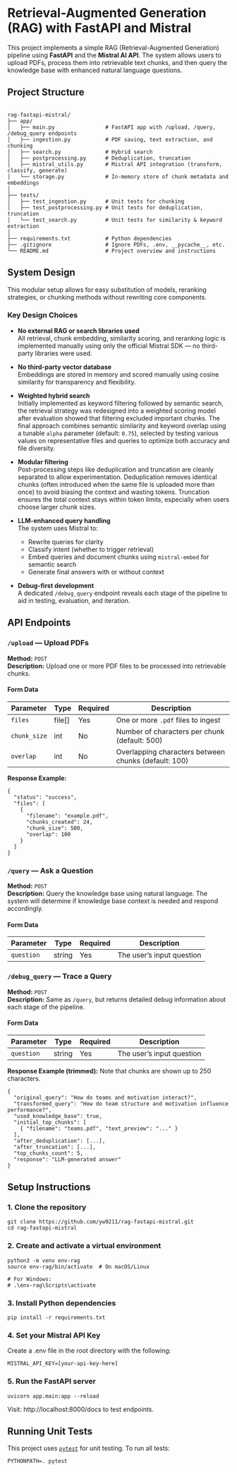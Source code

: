 # Retrieval-Augmented Generation (RAG) with FastAPI and Mistral

This project implements a simple RAG (Retrieval-Augmented Generation) pipeline using **FastAPI** and the **Mistral AI API**. The system allows users to upload PDFs, process them into retrievable text chunks, and then query the knowledge base with enhanced natural language questions.

## Project Structure
```

rag-fastapi-mistral/
├── app/
│   ├── main.py                # FastAPI app with /upload, /query, /debug_query endpoints
│   ├── ingestion.py           # PDF saving, text extraction, and chunking
│   ├── search.py              # Hybrid search 
│   ├── postprocessing.py      # Deduplication, truncation
│   ├── mistral_utils.py       # Mistral API integration (transform, classify, generate)
│   └── storage.py             # In-memory store of chunk metadata and embeddings
│
├── tests/
│   ├── test_ingestion.py      # Unit tests for chunking
│   ├── test_postprocessing.py # Unit tests for deduplication, truncation
│   └── test_search.py         # Unit tests for similarity & keyword extraction
│
├── requirements.txt           # Python dependencies
├── .gitignore                 # Ignore PDFs, .env, __pycache__, etc.
└── README.md                  # Project overview and instructions

```
## System Design


This modular setup allows for easy substitution of models, reranking strategies, or chunking methods without rewriting core components.

### Key Design Choices

- **No external RAG or search libraries used**  
  All retrieval, chunk embedding, similarity scoring, and reranking logic is implemented manually using only the official Mistral SDK — no third-party libraries were used.

- **No third-party vector database**  
  Embeddings are stored in memory and scored manually using cosine similarity for transparency and flexibility.

- **Weighted hybrid search**  
  Initially implemented as keyword filtering followed by semantic search, the retrieval strategy was redesigned into a weighted scoring model after evaluation showed that filtering excluded important chunks. The final approach combines semantic similarity and keyword overlap using a tunable `alpha` parameter (default: `0.75`), selected by testing various values on representative files and queries to optimize both accuracy and file diversity.

- **Modular filtering**  
  Post-processing steps like deduplication and truncation are cleanly separated to allow experimentation. Deduplication removes identical chunks (often introduced when the same file is uploaded more than once) to avoid biasing the context and wasting tokens. Truncation ensures the total context stays within token limits, especially when users choose larger chunk sizes.

- **LLM-enhanced query handling**  
  The system uses Mistral to:
  - Rewrite queries for clarity
  - Classify intent (whether to trigger retrieval)
  - Embed queries and document chunks using `mistral-embed` for semantic search
  - Generate final answers with or without context

- **Debug-first development**  
  A dedicated `/debug_query` endpoint reveals each stage of the pipeline to aid in testing, evaluation, and iteration.

## API Endpoints

### `/upload` — Upload PDFs

**Method:** `POST`  
**Description:** Upload one or more PDF files to be processed into retrievable chunks.

#### Form Data

| Parameter     | Type         | Required | Description                                          |
|---------------|--------------|----------|------------------------------------------------------|
| `files`       | file[]       | Yes      | One or more `.pdf` files to ingest                   |
| `chunk_size`  | int          | No       | Number of characters per chunk (default: 500)        |
| `overlap`     | int          | No       | Overlapping characters between chunks (default: 100) |

**Response Example:**
```
{
  "status": "success",
  "files": [
    {
      "filename": "example.pdf",
      "chunks_created": 24,
      "chunk_size": 500,
      "overlap": 100
    }
  ]
}
```

### `/query` — Ask a Question

**Method:** `POST`  
**Description:** Query the knowledge base using natural language. The system will determine if knowledge base context is needed and respond accordingly.

#### Form Data

| Parameter     | Type         | Required | Description                                          |
|---------------|--------------|----------|------------------------------------------------------|
| `question`    | string       | Yes      | The user’s input question                            |

### `/debug_query` — Trace a Query

**Method:** `POST`  
**Description:** Same as `/query`, but returns detailed debug information about each stage of the pipeline.

#### Form Data

| Parameter     | Type         | Required | Description                                          |
|---------------|--------------|----------|------------------------------------------------------|
| `question`    | string       | Yes      | The user’s input question                            |

**Response Example (trimmed):**
Note that chunks are shown up to 250 characters.
```
{
  "original_query": "How do teams and motivation interact?",
  "transformed_query": "How do team structure and motivation influence performance?",
  "used_knowledge_base": true,
  "initial_top_chunks": [
    { "filename": "teams.pdf", "text_preview": "..." }
  ],
  "after_deduplication": [...],
  "after_truncation": [...],
  "top_chunks_count": 5,
  "response": "LLM-generated answer"
}

```

## Setup Instructions

### 1. Clone the repository
```
git clone https://github.com/yw9211/rag-fastapi-mistral.git
cd rag-fastapi-mistral
```

### 2. Create and activate a virtual environment
```
python3 -m venv env-rag
source env-rag/bin/activate  # On macOS/Linux

# For Windows:
# .\env-rag\Scripts\activate
```

### 3. Install Python dependencies
```
pip install -r requirements.txt
```

### 4. Set your Mistral API Key

Create a .env file in the root directory with the following:
```
MISTRAL_API_KEY=[your-api-key-here]
```

### 5. Run the FastAPI server
```
uvicorn app.main:app --reload
```
Visit: http://localhost:8000/docs to test endpoints.

## Running Unit Tests

This project uses [`pytest`](https://docs.pytest.org/) for unit testing. To run all tests:

```
PYTHONPATH=. pytest
```